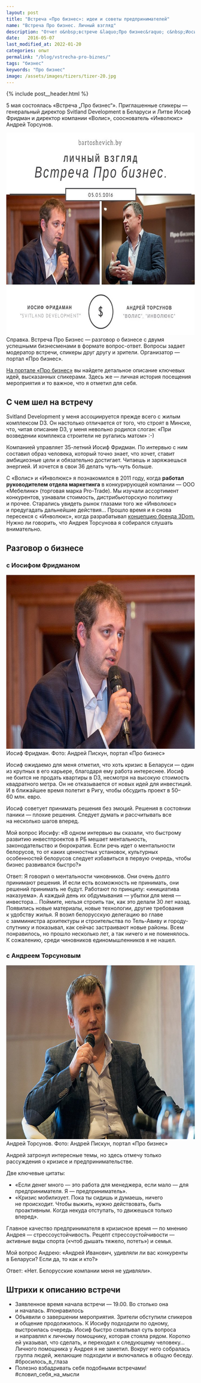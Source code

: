 ```yaml
---
layout: post
title: "Встреча «Про бизнес»: идеи и советы предпринимателей"
name: "Встреча Про бизнес. Личный взгляд"
description: "Отчет о&nbsp;встрече &laquo;Про бизнес&raquo; с&nbsp;Иосифом Фридманом и&nbsp;Андреем Торсуновым. Узнайте ключевые идеи и&nbsp;рекомендации успешных предпринимателей."
date:   2016-05-07
last_modified_at: 2022-01-20
categories: опыт
permalink: "/blog/vstrecha-pro-biznes/"
tags: "бизнес"
keywords: "Про бизнес"
image: /assets/images/tizers/tizer-20.jpg
---
```



{% include post__header.html %}


5&nbsp;мая состоялась &laquo;Встреча &bdquo;Про бизнес&ldquo;&raquo;. Приглашенные спикеры&nbsp;&mdash; генеральный директор Svitland Development в&nbsp;Беларуси и&nbsp;Литве Иосиф Фридман и&nbsp;директор компании &laquo;Волис&raquo;, сооснователь &laquo;Инволюкс&raquo; Андрей Торсунов.

<picture>
<source srcset="/assets/images/blog/vstrecha-pro-biznes/pro1.avif" type="image/avif">
                <source srcset="/assets/images/blog/vstrecha-pro-biznes/pro1.webp" type="image/webp">
             <img class="image" src="/assets/images/blog/vstrecha-pro-biznes/pro1.jpg"  alt="Встреча Про бизнес с участием Иосифа Фридмана и Андрея Торсунова" width="695" height="539">
</picture>



<div class="notetip mb-1"><span class="bold">Справка.</span> Встреча Про Бизнес — разговор о бизнесе с двумя успешными бизнесменами в формате вопрос-ответ. Вопросы задает модератор встречи, спикеры друг другу и зрители. Организатор — портал «Про бизнес».</div>
<p><a class="link" href="https://probusiness.io/">На портале «Про бизнес»</a> вы найдете детальное описание ключевых идей, высказанных спикерами. Здесь же — личная история посещения мероприятия и то важное, что я отметил для себя.</p>

<section class="row-gap--m">
<h2 class="section__title h1 bold">С чем шел на встречу</h2>
<p>Svitland Development у меня ассоциируется прежде всего с жилым комплексом D3. Он настолько отличается от того, что строят в Минске, что, читая описание D3, у меня невольно родился слоган: «При возведении комплекса строители не ругались матом» :-) </p>

<p>Компанией управляет 35-летний Иосиф Фридман. По интервью с ним составил образ человека, который точно знает, что хочет, ставит амбициозные цели и обязательно достигает. Читаешь и заряжаешься энергией. И хочется в свои 36 делать чуть-чуть больше.</p>

<p>С «Волис» и «Инволюкс» я познакомился в 2011 году, когда <strong>работал руководителем отдела маркетинга</strong> в конкурирующей компании — ООО «Мебелинк» (торговая марка Pro-Trade). Мы изучали ассортимент конкурентов, узнавали стоимость, дистрибьюторскую политику и прочее. Старались увидеть рынок глазами того же «Инволюкс» и предугадать дальнейшие действия… Прошло время и я снова пересекся с «Инволюкс», когда разрабатывал <a class="link" href="/blog/3dom-mebel-dlya-semi/">концепцию бренда 3Dom.</a> Нужно ли говорить, что Андрея Торсунова я собирался слушать внимательно.</p>
</section>

<section class="row-gap--m">
<h2 class="section__title h1 bold">Разговор о бизнесе</h2>

<article class="row-gap--m">
<h3 class="h2 bold list-sign"> с Иосифом Фридманом</h3>

<div itemprop="image" itemscope itemtype="http://schema.org/ImageObject">
		<link itemprop="url" href="/assets/images/blog/vstrecha-pro-biznes/pro2.jpg">			
<picture>
<source srcset="/assets/images/blog/vstrecha-pro-biznes/pro2.avif" type="image/avif">
                <source srcset="/assets/images/blog/vstrecha-pro-biznes/pro2.webp" type="image/webp">
           <img loading="lazy" class="image" src="/assets/images/blog/vstrecha-pro-biznes/pro2.jpg" alt="Иосиф Фридман на встрече Про бизнес" width="695" height="463" title="Иосиф Фридман" itemprop="contentUrl">
</picture>
<div class="figcaption" itemprop="description">
Иосиф Фридман. Фото: Андрей Пискун, портал «Про бизнес»
</div>
</div>


<p>Иосиф ожидаемо для меня отметил, что хоть кризис в Беларуси — один из крупных в его карьере, благодаря ему работа интереснее. Иосиф не боится не продать квартиры в D3, несмотря на высокую стоимость квадратного метра. Он не отказывается от новых идей для инвестиций. И в ближайшее время полетит в Ригу, чтобы обсудить проект в 50–60 млн. евро.</p>

<p>Иосиф советует принимать решения без эмоций. Решения в состоянии паники — плохие решения. Следует думать и рассчитывать все на несколько шагов вперед.</p>

<p><span class="bold">Мой вопрос Иосифу:</span> «В одном интервью вы сказали, что быстрому развитию инвестпроектов в РБ мешает ментальность, законодательство и бюрократия. Если речь идет о ментальности белорусов, то от каких ценностных установок, культурных особенностей белорусов следует избавиться в первую очередь, чтобы бизнес развивался быстро?»</p>

<p><span class="bold">Ответ:</span> Я говорил о ментальности чиновников. Они очень долго принимают решения. И если есть возможность не принимать, они решений принимать не будут. Работают по принципу: «инициатива наказуема». А каждый день их обдумывания — убытки для меня — инвестора… Поймите, нельзя строить так, как это делали 30 лет назад. Появились новые материалы, новые технологии, другие требования к удобству жилья. Я возил белорусскую делегацию во главе с замминистра архитектуры и строительства по Тель-Авиву и городу-спутнику и показывал, как сейчас застраивают новые районы. Всем понравилось, но прошло несколько лет, а так ничего и не поменялось. К сожалению, среди чиновников единомышленников я не нашел.</p>
</article>
<article class="row-gap--m">
<h3 class="h2 bold mt-m list-sign"> с Андреем Торсуновым</h3>

<div  itemprop="image" itemscope itemtype="http://schema.org/ImageObject">
		<link itemprop="url" href="/assets/images/blog/vstrecha-pro-biznes/pro3.jpg">	
<picture>
<source srcset="/assets/images/blog/vstrecha-pro-biznes/pro3.avif" type="image/avif">
                <source srcset="/assets/images/blog/vstrecha-pro-biznes/pro3.webp" type="image/webp">
         <img loading="lazy" class="image" src="/assets/images/blog/vstrecha-pro-biznes/pro3.jpg" alt="Андрей Торсунов на встрече Про бизнес" width="695" height="463" title="Андрей Торсунов" itemprop="contentUrl">
</picture>
<div class="figcaption" itemprop="description">
Андрей Торсунов. Фото: Андрей Пискун, портал «Про бизнес»
</div>
</div>



<p>Андрей затронул интересные темы, но здесь отмечу только рассуждения о кризисе и предпринимательстве.</p>

<p class="mb-m">Две ключевые цитаты:</p>
<ul class="additive-spacing">
<li class="list-li">«Если денег много — это работа для менеджера, если мало — для предпринимателя. Я — предприниматель».</li>
<li class="list-li">«Кризис мобилизует. Пока ты сидишь и думаешь, ничего не происходит. Чтобы выжить, нужно действовать, быть проактивным. Когда некуда отступать, то движешься только вперед».</li>
</ul>

<p>Главное качество предпринимателя в кризисное время — по мнению Андрея — стрессоустойчивость. Рецепт стрессоустойчивости — активные виды спорта («чтоб дышать тяжело, потеть») и семья.</p>

<p><span class="bold">Мой вопрос Андрею:</span> «Андрей Иванович, удивляли ли вас конкуренты в Беларуси? Если да, то как и кто?»</p>
<p><span class="bold">Ответ:</span> «Нет. Белорусские компании меня не удивляли».</p>
</article>
</section>

<section class="row-gap--m">
<h2 class="section__title h1 bold">Штрихи к описанию встречи</h2>
<ul class="additive-spacing">
 	<li class="list-li">Заявленное время начала встречи — 19.00. Во столько она и началась. <span class="italic">#понравилось</span></li>
 	<li class="list-li">Объявили о завершении мероприятия. Зрители обступили спикеров и общение продолжилось. К Иосифу подходили по одному, выстроилась очередь. Иосиф быстро схватывал суть вопроса и направлял к личному помощнику, которая стояла рядом. Коротко ей указывал, что сделать, и переходил к следующему человеку… Личного помощника у Андрея я не заметил. Вокруг него собралась группа людей, желающие подходили и включались в общую беседу. <span class="italic">#бросилось_в_глаза</span></li>
 	<li class="list-li">Полезно взбадривать себя подобными встречами! <span class="italic">#словил_себя_на_мысли</span></li>
</ul>
</section>
